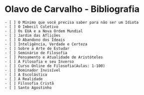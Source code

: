 # Olavo de Carvalho - Bibliografia 


    - [ ] O Mínimo que você precisa saber para não ser um Idiota 
    - [ ] O Imbecil Coletivo 
    - [ ] Os EUA e a Nova Ordem Mundial
    - [ ] Jardim das Aflições 
    - [ ] O Abandono dos Ideais
    - [ ] Inteligência, Verdade e Certeza
    - [ ] Sobre a Arte de Estudar
    - [ ] Seminário de Filosofia
    - [ ] Pensamento e Atualidade de Aristóteles
    - [ ] A Filosofia e seu Inverso
    - [ ] Curso Online de Filosofia(Aulas: 1-100)
    - [ ] Dominador Invisível
    - [ ] A Escolástica
    - [ ] A Realidade
    - [ ] Filosofia Cristã
    - [ ] Santo Agostinho
 
 